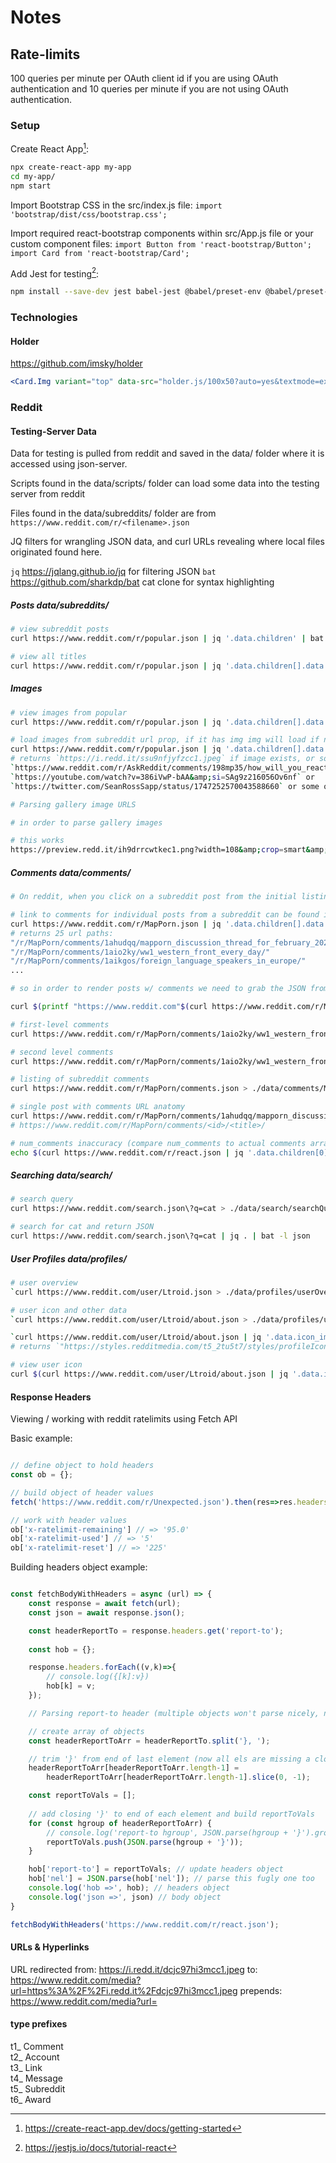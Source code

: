 # Notes

## Rate-limits

100 queries per minute per OAuth client id if you are using OAuth authentication and 10 queries per minute if you are not using OAuth authentication.

### Setup

Create React App[^1]:
```sh
npx create-react-app my-app
cd my-app/
npm start
```

Import Bootstrap CSS in the src/index.js file:
`import 'bootstrap/dist/css/bootstrap.css';`

Import required react-bootstrap components within src/App.js file or your custom component files:
`import Button from 'react-bootstrap/Button';`
`import Card from 'react-bootstrap/Card';`

Add Jest for testing[^4]:
```sh
npm install --save-dev jest babel-jest @babel/preset-env @babel/preset-react react-test-renderer
```



### Technologies

#### Holder

https://github.com/imsky/holder

```jsx
<Card.Img variant="top" data-src="holder.js/100x50?auto=yes&textmode=exact&theme=industrial" />
```


### Reddit

#### Testing-Server Data

Data for testing is pulled from reddit and saved in the data/ folder where it is accessed using json-server.

Scripts found in the data/scripts/ folder can load some data into the testing server from reddit

Files found in the data/subreddits/ folder are from `https://www.reddit.com/r/<filename>.json`

JQ filters for wrangling JSON data, and curl URLs revealing where local files originated found here. 

`jq` https://jqlang.github.io/jq for filtering JSON
`bat` https://github.com/sharkdp/bat cat clone for syntax highlighting

##### Posts data/subreddits/

```sh
# view subreddit posts
curl https://www.reddit.com/r/popular.json | jq '.data.children' | bat -l json

# view all titles
curl https://www.reddit.com/r/popular.json | jq '.data.children[].data.title' | bat -l json
```


##### Images

```sh
# view images from popular
curl https://www.reddit.com/r/popular.json | jq '.data.children[].data.preview.images[0].source.url' # images don't load in browser (CORS)

# load images from subreddit url prop, if it has img img will load if not nothing loads
curl https://www.reddit.com/r/popular.json | jq '.data.children[].data.url'
# returns `https://i.redd.it/ssu9nfjyfzcc1.jpeg` if image exists, or somthing like: 
`https://www.reddit.com/r/AskReddit/comments/198mp35/how_will_you_react_if_joe_biden_becomes_president/` or 
`https://youtube.com/watch?v=386iVwP-bAA&amp;si=SAg9z216056Ov6nf` or
`https://twitter.com/SeanRossSapp/status/1747252570043588660` or some other non-image url

# Parsing gallery image URLS

# in order to parse gallery images 

# this works
https://preview.redd.it/ih9drrcwtkec1.png?width=108&amp;crop=smart&amp;auto=webp&amp;s=3790a5fe03f20add700bd3125e4c874d564c22f0

```


##### Comments data/comments/

```sh
# On reddit, when you click on a subreddit post from the initial listing from eg. `/r/MapPorn/` you will be taken to something like: `/r/MapPorn/comments/1aio2ky/ww1_western_front_every_day`

# link to comments for individual posts from a subreddit can be found in the `permalink` property of a subreddits' JSON file
curl https://www.reddit.com/r/MapPorn.json | jq '.data.children[].data.permalink'
# returns 25 url paths: 
"/r/MapPorn/comments/1ahudqq/mapporn_discussion_thread_for_february_2024/"
"/r/MapPorn/comments/1aio2ky/ww1_western_front_every_day/"
"/r/MapPorn/comments/1aikgos/foreign_language_speakers_in_europe/"
...

# so in order to render posts w/ comments we need to grab the JSON from `permalink` then render that data.

curl $(printf "https://www.reddit.com"$(curl https://www.reddit.com/r/MapPorn.json | jq -r '.data.children[0].data.permalink | rtrimstr("/")').json) | jq -r '.[].data.children[].data.body' | bat -l json

# first-level comments
curl https://www.reddit.com/r/MapPorn/comments/1aio2ky/ww1_western_front_every_day.json | jq '.[1].data.children[].data.body'

# second level comments
curl https://www.reddit.com/r/MapPorn/comments/1aio2ky/ww1_western_front_every_day.json | jq '.[1].data.children[].data.replies.data.children[].data.body'

# listing of subreddit comments
curl https://www.reddit.com/r/MapPorn/comments.json > ./data/comments/MapPornCommentsListing.json

# single post with comments URL anatomy
curl https://www.reddit.com/r/MapPorn/comments/1ahudqq/mapporn_discussion_thread_for_february_2024.json > ./data/comments/MapPornPostComments.json
# https://www.reddit.com/r/MapPorn/comments/<id>/<title>/

# num_comments inaccuracy (compare num_comments to actual comments array)
echo $(curl https://www.reddit.com/r/react.json | jq '.data.children[0].data.num_comments') - $(curl https://www.reddit.com/r/react/comments/ky2gf5/hello_members_of_rreact.json | jq '.[1].data.children | length') | bc


```


##### Searching data/search/

```sh
# search query
curl https://www.reddit.com/search.json\?q=cat > ./data/search/searchQuery.json

# search for cat and return JSON
curl https://www.reddit.com/search.json\?q=cat | jq . | bat -l json
```


##### User Profiles data/profiles/

```sh
# user overview
`curl https://www.reddit.com/user/Ltroid.json > ./data/profiles/userOverview.json`

# user icon and other data
`curl https://www.reddit.com/user/Ltroid/about.json > ./data/profiles/userAbout.json`

`curl https://www.reddit.com/user/Ltroid/about.json | jq '.data.icon_img'`
# returns `"https://styles.redditmedia.com/t5_2tu5t7/styles/profileIcon_snoobf84d9a3-2cea-42e8-972a-135e78ff10ff-headshot-f.png?width=256&amp;height=256&amp;crop=256:256,smart&amp;s=3ddc4418d0cbf20c8b6ed9b615506117ac15f7f3"`

# view user icon
curl $(curl https://www.reddit.com/user/Ltroid/about.json | jq '.data.icon_img' | jq -r 'match(".*png").string') | imgcat

```

#### Response Headers

Viewing / working with reddit ratelimits using Fetch API

Basic example:
```javascript

// define object to hold headers
const ob = {};

// build object of header values
fetch('https://www.reddit.com/r/Unexpected.json').then(res=>res.headers.forEach((v,k)=>ob[k]=v))

// work with header values
ob['x-ratelimit-remaining'] // => '95.0'
ob['x-ratelimit-used'] // => '5'
ob['x-ratelimit-reset'] // => '225'
```

Building headers object example:
```javascript

const fetchBodyWithHeaders = async (url) => {
    const response = await fetch(url);
    const json = await response.json();

    const headerReportTo = response.headers.get('report-to');
    
    const hob = {};

    response.headers.forEach((v,k)=>{
        // console.log({[k]:v})
        hob[k] = v;
    });

    // Parsing report-to header (multiple objects won't parse nicely, needs love)

    // create array of objects
    const headerReportToArr = headerReportTo.split('}, ');

    // trim '}' from end of last element (now all els are missing a closing '}')
    headerReportToArr[headerReportToArr.length-1] = 
        headerReportToArr[headerReportToArr.length-1].slice(0, -1);

    const reportToVals = [];
    
    // add closing '}' to end of each element and build reportToVals
    for (const hgroup of headerReportToArr) {
        // console.log('report-to hgroup', JSON.parse(hgroup + '}').group, JSON.parse(hgroup + '}'))
        reportToVals.push(JSON.parse(hgroup + '}'));
    }

    hob['report-to'] = reportToVals; // update headers object
    hob['nel'] = JSON.parse(hob['nel']); // parse this fugly one too
    console.log('hob =>', hob); // headers object
    console.log('json =>', json) // body object
}

fetchBodyWithHeaders('https://www.reddit.com/r/react.json');
```

#### URLs & Hyperlinks


URL redirected from: https://i.redd.it/dcjc97hi3mcc1.jpeg
to: https://www.reddit.com/media?url=https%3A%2F%2Fi.redd.it%2Fdcjc97hi3mcc1.jpeg
prepends: https://www.reddit.com/media?url=

#### type prefixes

t1_	Comment  
t2_	Account  
t3_	Link  
t4_	Message  
t5_	Subreddit  
t6_	Award  





[^1]: https://create-react-app.dev/docs/getting-started
[^4]: https://jestjs.io/docs/tutorial-react
